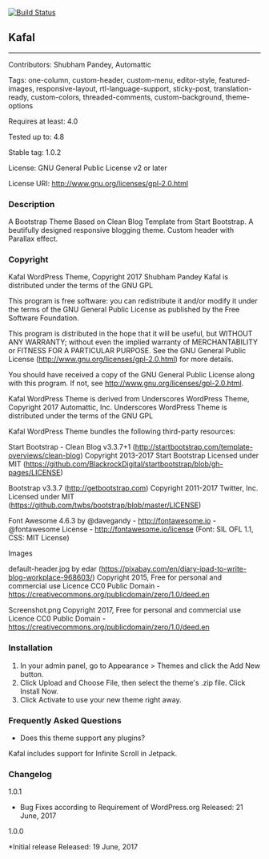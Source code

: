 [![Build Status](https://travis-ci.org/shubham9411/kafal.svg?branch=bootstrap-theme)](https://travis-ci.org/shubham9411/kafal)

## Kafal

---

Contributors: Shubham Pandey, Automattic

Tags: one-column, custom-header, custom-menu, editor-style, featured-images, responsive-layout, rtl-language-support, sticky-post, translation-ready,  custom-colors, threaded-comments, custom-background, theme-options

Requires at least: 4.0

Tested up to: 4.8

Stable tag: 1.0.2

License: GNU General Public License v2 or later

License URI: http://www.gnu.org/licenses/gpl-2.0.html

### Description

A Bootstrap Theme Based on Clean Blog Template from Start Bootstrap. A beutifully designed responsive blogging theme. Custom header with Parallax effect.

### Copyright

Kafal WordPress Theme, Copyright 2017 Shubham Pandey
Kafal is distributed under the terms of the GNU GPL

This program is free software: you can redistribute it and/or modify
it under the terms of the GNU General Public License as published by
the Free Software Foundation.

This program is distributed in the hope that it will be useful,
but WITHOUT ANY WARRANTY; without even the implied warranty of
MERCHANTABILITY or FITNESS FOR A PARTICULAR PURPOSE.  See the
GNU General Public License (http://www.gnu.org/licenses/gpl-2.0.html) for more details.

You should have received a copy of the GNU General Public License
along with this program.  If not, see http://www.gnu.org/licenses/gpl-2.0.html.

Kafal WordPress Theme is derived from Underscores WordPress Theme, Copyright 2017 Automattic, Inc.
Underscores WordPress Theme is distributed under the terms of the GNU GPL

Kafal WordPress Theme bundles the following third-party resources:

Start Bootstrap - Clean Blog v3.3.7+1 (http://startbootstrap.com/template-overviews/clean-blog)
Copyright 2013-2017 Start Bootstrap
Licensed under MIT (https://github.com/BlackrockDigital/startbootstrap/blob/gh-pages/LICENSE)

Bootstrap v3.3.7 (http://getbootstrap.com)
Copyright 2011-2017 Twitter, Inc.
Licensed under MIT (https://github.com/twbs/bootstrap/blob/master/LICENSE)

Font Awesome 4.6.3 by @davegandy - http://fontawesome.io - @fontawesome
License - http://fontawesome.io/license (Font: SIL OFL 1.1, CSS: MIT License)

Images

default-header.jpg by edar (https://pixabay.com/en/diary-ipad-to-write-blog-workplace-968603/)
Copyright 2015, Free for personal and commercial use
Licence CC0 Public Domain - https://creativecommons.org/publicdomain/zero/1.0/deed.en

Screenshot.png
Copyright 2017, Free for personal and commercial use
Licence CC0 Public Domain - https://creativecommons.org/publicdomain/zero/1.0/deed.en

### Installation

1. In your admin panel, go to Appearance > Themes and click the Add New button.
2. Click Upload and Choose File, then select the theme's .zip file. Click Install Now.
3. Click Activate to use your new theme right away.

### Frequently Asked Questions

*  Does this theme support any plugins?

Kafal includes support for Infinite Scroll in Jetpack.

### Changelog

1.0.1

* Bug Fixes according to Requirement of WordPress.org Released: 21 June, 2017

1.0.0

*Initial release Released: 19 June, 2017